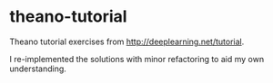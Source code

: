 # theano-tutorial
Theano tutorial exercises from http://deeplearning.net/tutorial.

I re-implemented the solutions with minor refactoring to aid my own understanding.
